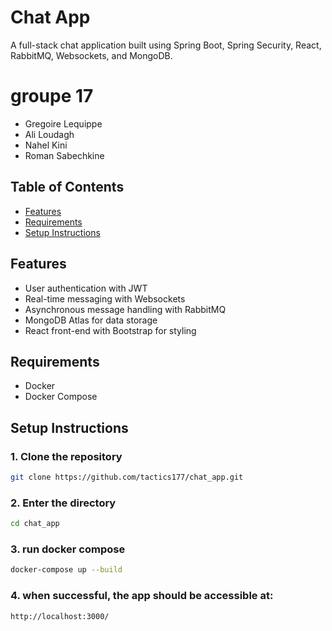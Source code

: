 # Chat App

A full-stack chat application built using Spring Boot, Spring Security, React, RabbitMQ, Websockets, and MongoDB.

# groupe 17

- Gregoire Lequippe
- Ali Loudagh
- Nahel Kini
- Roman Sabechkine

## Table of Contents
- [Features](#features)
- [Requirements](#requirements)
- [Setup Instructions](#setup-instructions)

## Features
- User authentication with JWT
- Real-time messaging with Websockets
- Asynchronous message handling with RabbitMQ
- MongoDB Atlas for data storage
- React front-end with Bootstrap for styling

## Requirements
- Docker
- Docker Compose

## Setup Instructions

### 1. Clone the repository
```bash
git clone https://github.com/tactics177/chat_app.git
```

### 2. Enter the directory
```bash
cd chat_app
```

### 3. run docker compose
```bash
docker-compose up --build
```

### 4. when successful, the app should be accessible at:
```bash
http://localhost:3000/
```


